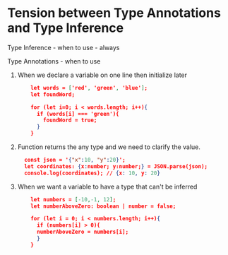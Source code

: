 # Tension between Type Annotations and Type Inference

Type Inference - when to use - always

Type Annotations - when to use

1.  When we declare a variable on one line then initialize later
    ```json
        let words = ['red', 'green', 'blue'];
        let foundWord;

        for (let i=0; i < words.length; i++){
          if (words[i] === 'green'){
            foundWord = true;
          }
        }

    ```

2.  Function returns the any type and we need to clarify the value.
    ```json
      const json = '{"x":10, "y":20}';
      let coordinates: {x:number; y:number;} = JSON.parse(json);
      console.log(coordinates); // {x: 10, y: 20}
    ```

3.  When we want a variable to have a type that can't be inferred
    ```json
        let numbers = [-10,-1, 12];
        let numberAboveZero: boolean | number = false;

        for (let i = 0; i < numbers.length; i++){
          if (numbers[i] > 0){
          numberAboveZero = numbers[i];
          }
        }

    ```
